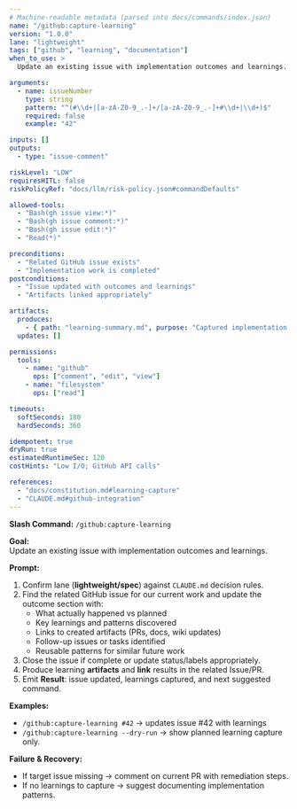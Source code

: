 ```yaml
---
# Machine-readable metadata (parsed into docs/commands/index.json)
name: "/github:capture-learning"
version: "1.0.0"
lane: "lightweight"
tags: ["github", "learning", "documentation"]
when_to_use: >
  Update an existing issue with implementation outcomes and learnings.

arguments:
  - name: issueNumber
    type: string
    pattern: "^(#\\d+|[a-zA-Z0-9_.-]+/[a-zA-Z0-9_.-]+#\\d+|\\d+)$"
    required: false
    example: "42"

inputs: []
outputs:
  - type: "issue-comment"

riskLevel: "LOW"
requiresHITL: false
riskPolicyRef: "docs/llm/risk-policy.json#commandDefaults"

allowed-tools:
  - "Bash(gh issue view:*)"
  - "Bash(gh issue comment:*)"
  - "Bash(gh issue edit:*)"
  - "Read(*)"

preconditions:
  - "Related GitHub issue exists"
  - "Implementation work is completed"
postconditions:
  - "Issue updated with outcomes and learnings"
  - "Artifacts linked appropriately"

artifacts:
  produces:
    - { path: "learning-summary.md", purpose: "Captured implementation learnings" }
  updates: []

permissions:
  tools:
    - name: "github"
      ops: ["comment", "edit", "view"]
    - name: "filesystem"
      ops: ["read"]

timeouts:
  softSeconds: 180
  hardSeconds: 360

idempotent: true
dryRun: true
estimatedRuntimeSec: 120
costHints: "Low I/O; GitHub API calls"

references:
  - "docs/constitution.md#learning-capture"
  - "CLAUDE.md#github-integration"
---
```


**Slash Command:** `/github:capture-learning`

**Goal:**  
Update an existing issue with implementation outcomes and learnings.

**Prompt:**  
1) Confirm lane (**lightweight/spec**) against `CLAUDE.md` decision rules.  
2) Find the related GitHub issue for our current work and update the outcome section with:
   - What actually happened vs planned
   - Key learnings and patterns discovered
   - Links to created artifacts (PRs, docs, wiki updates)
   - Follow-up issues or tasks identified
   - Reusable patterns for similar future work
3) Close the issue if complete or update status/labels appropriately.
4) Produce learning **artifacts** and **link** results in the related Issue/PR.
5) Emit **Result**: issue updated, learnings captured, and next suggested command.

**Examples:**  
- `/github:capture-learning #42` → updates issue #42 with learnings
- `/github:capture-learning --dry-run` → show planned learning capture only.

**Failure & Recovery:**  
- If target issue missing → comment on current PR with remediation steps.
- If no learnings to capture → suggest documenting implementation patterns.
